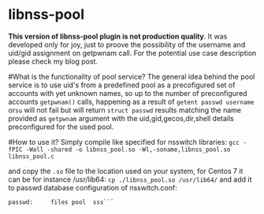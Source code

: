 # libnss-pool

__This version of libnss-pool plugin is not production quality__. It was developed only for joy, just to proove the possibility of the username and uid/gid assignment on getpwnam call. For the potential use case description please check my blog post.

#What is the functionality of pool service?
The general idea behind the pool service is to use uid's from a predefined pool as a precofigured set of accounts with yet unknown names, so up to the number of preconfigured accounts `getpwnam()` calls, happening as a result of `getent passwd username` or`su` will not fail but will return `struct passwd` results matching the name provided as `getpwnam` argument with the uid,gid,gecos,dir,shell details preconfigured for the used pool. 

#How to use it?
Simply compile like specified for nsswitch libraries:
`gcc -fPIC -Wall -shared -o libnss_pool.so -Wl,-soname,libnss_pool.so libnss_pool.c`

and copy the `.so` file to the location used on your system, for Centos 7 it can be for instance /usr/lib64:
`cp ./libnss_pool.so /usr/lib64/`
and add it to passwd database configuration of nsswitch.conf:
```[root@localhost ~]# grep passwd /etc/nsswitch.conf
passwd:     files pool  sss```
